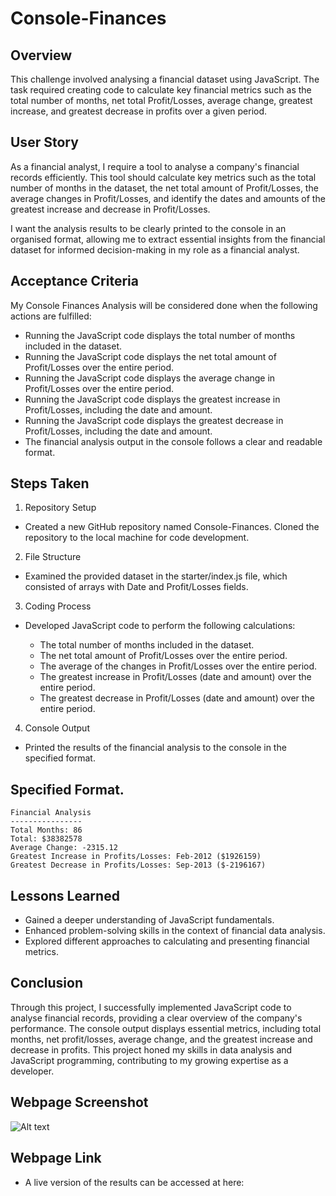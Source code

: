 # Console-Finances

## Overview
This challenge involved analysing a financial dataset using JavaScript. The task required creating code to calculate key financial metrics such as the total number of months, net total Profit/Losses, average change, greatest increase, and greatest decrease in profits over a given period.

## User Story
As a financial analyst, I require a tool to analyse a company's financial records efficiently. This tool should calculate key metrics such as the total number of months in the dataset, the net total amount of Profit/Losses, the average changes in Profit/Losses, and identify the dates and amounts of the greatest increase and decrease in Profit/Losses.

I want the analysis results to be clearly printed to the console in an organised format, allowing me to extract essential insights from the financial dataset for informed decision-making in my role as a financial analyst.

## Acceptance Criteria

My Console Finances Analysis will be considered done when the following actions are fulfilled:

* Running the JavaScript code displays the total number of months included in the dataset.
* Running the JavaScript code displays the net total amount of Profit/Losses over the entire period.
* Running the JavaScript code displays the average change in Profit/Losses over the entire period.
* Running the JavaScript code displays the greatest increase in Profit/Losses, including the date and amount.
* Running the JavaScript code displays the greatest decrease in Profit/Losses, including the date and amount.
* The financial analysis output in the console follows a clear and readable format.


## Steps Taken

1. Repository Setup

* Created a new GitHub repository named Console-Finances.
Cloned the repository to the local machine for code development.

2. File Structure

* Examined the provided dataset in the starter/index.js file, which consisted of arrays with Date and Profit/Losses fields.

3. Coding Process

* Developed JavaScript code to perform the following calculations:

    * The total number of months included in the dataset.
    * The net total amount of Profit/Losses over the entire period.
    * The average of the changes in Profit/Losses over the entire period.
    * The greatest increase in Profit/Losses (date and amount) over the entire period.
    * The greatest decrease in Profit/Losses (date and amount) over the entire period.

4. Console Output

* Printed the results of the financial analysis to the console in the specified format.



## Specified Format.

  ```text
  Financial Analysis 
  ----------------
  Total Months: 86
  Total: $38382578
  Average Change: -2315.12
  Greatest Increase in Profits/Losses: Feb-2012 ($1926159)
  Greatest Decrease in Profits/Losses: Sep-2013 ($-2196167)
  ```


## Lessons Learned
* Gained a deeper understanding of JavaScript fundamentals.
* Enhanced problem-solving skills in the context of financial data analysis.
* Explored different approaches to calculating and presenting financial metrics.

## Conclusion

Through this project, I successfully implemented JavaScript code to analyse financial records, providing a clear overview of the company's performance. The console output displays essential metrics, including total months, net profit/losses, average change, and the greatest increase and decrease in profits. This project honed my skills in data analysis and JavaScript programming, contributing to my growing expertise as a developer.


## Webpage Screenshot

![Alt text](images/console-finances.png)


## Webpage Link

- A live version of the results can be accessed at here: 